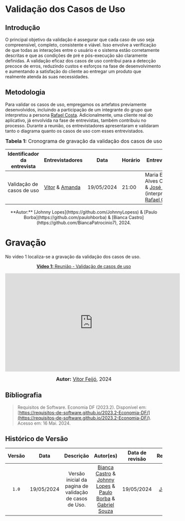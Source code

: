 # Validação dos Casos de Uso

## Introdução

O principal objetivo da validação é assegurar que cada caso de uso seja compreensível, completo, consistente e viável. Isso envolve a verificação de que todas as interações entre o usuário e o sistema estão corretamente descritas e que as condições de pré e pós-execução são claramente definidas. A validação eficaz dos casos de uso contribui para a detecção precoce de erros, reduzindo custos e esforços na fase de desenvolvimento e aumentando a satisfação do cliente ao entregar um produto que realmente atenda às suas necessidades.

## Metodologia

Para validar os casos de uso, empregamos os artefatos previamente desenvolvidos, incluindo a participação de um integrante do grupo que interpretou a persona [Rafael Costa](https://requisitos-de-software.github.io/2024.1-Meu-INSS/elicitacao/personas/). Adicionalmente, uma cliente real do aplicativo, já envolvida na fase de entrevistas, também contribuiu no processo. Durante a reunião, os entrevistadores apresentaram e validaram tanto o diagrama quanto os casos de uso com esses entrevistados.

<font size="3"><p style="text-align: center"><b>Tabela 1:</b> Cronograma de gravação da validação dos casos de uso</p></font>

| Identificador da entrevista | Entrevistadores | Data       | Horário | Entrevistado | Local      |
|-----------------------------|-----------------|------------|---------|--------------|------------|
| Validação de casos de uso   | [Vitor](https://github.com/vitorfleonardo) & [Amanda](https://github.com/acamposs) | 19/05/2024 | 21:00    | Maria Eliane Alves Campos & [José Filipi](https://github.com/JoseFilipi) (interpretando [Rafael Costa](https://requisitos-de-software.github.io/2024.1-Meu-INSS/elicitacao/personas/)) | Pelo Teams |

<center>
**Autor:** [Johnny Lopes](https://github.com/JohnnyLopess) & [Paulo Borba](https://github.com/paulohborba) & [Bianca Castro](https://github.com/BiancaPatrocinio7), 2024.
</center>


# Gravação

No vídeo 1 localiza-se a gravação da validação dos casos de uso.

<div align="center">

<p style="text-align: center"><a href="https://www.youtube.com/embed/MilIXE2rx64?si=Raxd-ceWcY9uZ2G7" target="blanket"><b>Vídeo 1:</b> Reunião - Validação de casos de uso</a></p>

<iframe width="560" height="315" src="https://www.youtube.com/embed/MilIXE2rx64?si=Raxd-ceWcY9uZ2G7" title="First things first do Grupo 7 Meu INSS" frameborder="0" allow="accelerometer; autoplay; clipboard-write; encrypted-media; gyroscope; picture-in-picture; web-share" referrerpolicy="strict-origin-when-cross-origin" allowfullscreen></iframe>

<font size="3"><p style="text-align: center"><b>Autor:</b> <a href="https://github.com/vitorfleonardo">Vitor Feijó</a>, 2024</p></font>
</div>


## Bibliografia
> </a> Requisitos de Software. Economia DF (2023.2). Disponível em: [https://requisitos-de-software.github.io/2023.2-Economia-DF/](https://requisitos-de-software.github.io/2023.2-Economia-DF/). Acesso em: 16 Mai. 2024.


## Histórico de Versão
| Versão | Data | Descrição | Autor(es) | Data de revisão | Revisor(es) |
| :-: | :-: | :-: | :-: | :-: | :-: |
| `1.0` | 19/05/2024 | Versão inicial da pagina de validação de casos de Uso. | [Bianca Castro](https://github.com/BiancaPatrocinio7) & [Johnny Lopes](https://github.com/JohnnyLopess) & [Paulo Borba](https://github.com/paulohborba) & [Gabriel Souza](https://github.com/GabrielMS00) |19/05/2024|[José Filipi](https://github.com/JoseFilipi) | 